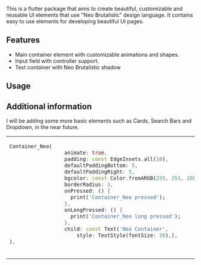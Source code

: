 

This is a flutter package that aims to create beautiful, customizable and reusable UI elements that use "Neo Brutalistic" design language. It contains easy to use elements for developing beautiful UI pages.

## Features

- Main container element with customizable animations and shapes.
- Input field with controller support.
- Text container with Neo Brutalistic shadow

## Usage

<table>

<tr>

<td>

```dart
Container_Neo(
                  animate: true,
                  padding: const EdgeInsets.all(10),
                  defaultPaddingBottom: 5,
                  defaultPaddingRight: 5,
                  bgcolor: const Color.fromARGB(255, 251, 209, 70),
                  borderRadius: 3,
                  onPressed: () {
                    print('Container_Neo pressed');
                  },
                  onLongPressed: () {
                    print('Container_Neo long pressed');
                  },
                  child: const Text('Neo Container',
                      style: TextStyle(fontSize: 20),),
),



```
</td>


## Additional information

I will be adding some more basic elements such as Cards, Search Bars and Dropdown, in the near future.